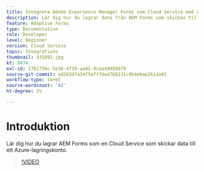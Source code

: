 ```yaml
---
title: Integrera Adobe Experience Manager Forms som Cloud Service med Azure-lagring
description: Lär dig hur du lagrar data från AEM Forms som skickas till ett Azure-lagringskonto.
feature: Adaptive Forms
type: Documentation
role: Developer
level: Beginner
version: Cloud Service
topic: Integrations
thumbnail: 331891.jpg
kt: 8474
exl-id: 1761736c-5e36-4f30-aa42-9caa49d589f9
source-git-commit: ad203d7a34f5eff7de4768131c9b4ebae261da93
workflow-type: tm+mt
source-wordcount: '42'
ht-degree: 2%

---
```


# Introduktion

Lär dig hur du lagrar AEM Forms som en Cloud Service som skickar data till ett Azure-lagringskonto.

>[!VIDEO](https://video.tv.adobe.com/v/331891/?quality=12&learn=on)
